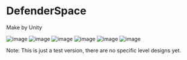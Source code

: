 # DefenderSpace
Make by Unity

![image](https://github.com/user-attachments/assets/addbff8a-5d17-494d-901e-b31560fd3f37)
![image](https://github.com/user-attachments/assets/1481e127-b786-47b7-a9c1-0ef149a34b30)
![image](https://github.com/user-attachments/assets/fb27c025-283f-46bb-83f3-927feab36e93)
![image](https://github.com/user-attachments/assets/8c554a0b-7f00-4cd4-abc0-135c87b21379)
![image](https://github.com/user-attachments/assets/694cb46a-d58b-4aab-a181-8847a9de8781)
![image](https://github.com/user-attachments/assets/a70738b1-033b-49bc-8c75-a9df442a603e)

Note: This is just a test version, there are no specific level designs yet.

